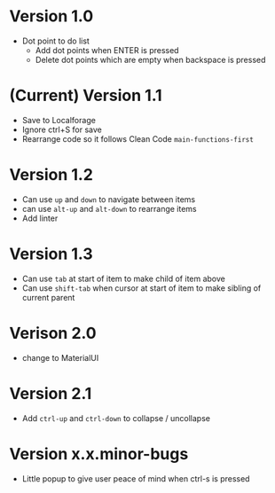 # Version 1.0
- Dot point to do list
    - Add dot points when ENTER is pressed
    - Delete dot points which are empty when backspace is pressed

# (Current) Version 1.1
- Save to Localforage
- Ignore ctrl+S for save
- Rearrange code so it follows Clean Code `main-functions-first`

# Version 1.2
- Can use `up` and `down` to navigate between items
- can use `alt-up` and `alt-down` to rearrange items
- Add linter


# Version 1.3
- Can use `tab` at start of item to make child of item above
- Can use `shift-tab` when cursor at start of item to make sibling of current parent

# Verison 2.0
- change to MaterialUI

# Version 2.1
- Add `ctrl-up` and `ctrl-down` to collapse / uncollapse

# Version x.x.minor-bugs
- Little popup to give user peace of mind when ctrl-s is pressed
